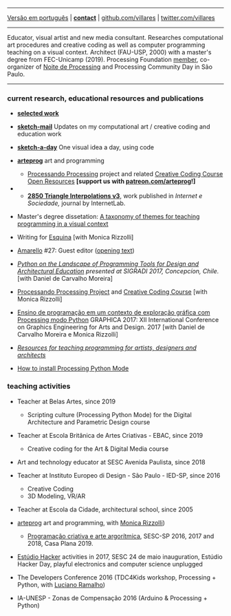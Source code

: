 ----

 [Versão em português](README.md)
 | [**contact**](http://contato.lugaralgum.com)
 | [github.com/villares](http://github.com/villares)
 | [twitter.com/villares](http://twitter.com/villares)

----

Educator, visual artist and new media consultant. Researches computational art procedures and creative coding as well as computer programming teaching on a visual context. Architect (FAU-USP, 2000) with a master's degree from FEC-Unicamp (2019). Processing Foundation [member](https://processingfoundation.org/members), co-organizer of [Noite de Processing](https://garoa.net.br/wiki/Noite_de_Processing) and Processing Community Day in São Paulo.

----

### current research, educational resources and publications

- [**selected work**](selected-work/index-EN.md)

- [**sketch-mail**](https://abav.lugaralgum.com/sketch-mail) Updates on my computational art / creative coding and education work

- [**sketch-a-day**](https://abav.lugaralgum.com/sketch-a-day) One visual idea a day, using code

- [**arteprog**](http://arteprog.space) art and programming
  - [Processando Processing](http://arteprog.space/Processando-Processing) project and related [Creative Coding Course Open Resources](http://arteprog.space/programacao-criativa) **[support us with [patreon.com/arteprog](https://patreon.com/arteprog)!]**
- - [**2850 Triangle Interpolations v3**](https://revista.internetlab.org.br/2850-interpolações-de-triângulos-v3/), work published in *Internet e Sociedade,* journal by InternetLab.
- Master's degree dissetation: [A taxonomy of themes for teaching programming in a visual context](https://abav.lugaralgum.com/mestrado/)

- Writing for [Esquina](http://www.esquina.net.br/author/alexandre-vilares/) [with Monica Rizzolli]

- [Amarello](http://www.amarello.com.br) #27: Guest editor ([opening text](https://github.com/villares/villares.github.io/blob/master/assets/editorial_Amarello%2327.pdf))

- *[Python on the Landscape of Programming Tools for Design and Architectural Education](https://villares.github.io/mestrado/VILLARES_MOREIRA_SIGRADI_2017) presented at SIGRADI 2017, Concepcíon, Chile.* [with Daniel de Carvalho Moreira]

- [Processando Processing Project](http://arteprog.space/processando-processing) and [Creative Coding Course](http://arteprog.space/programacao-criativa) [with Monica Rizzolli]

- [Ensino de programação em um contexto de exploração gráfica com Processing modo Python](https://villares.github.io/mestrado/VILLARES_MOREIRA_GOMES_GRAPHICA_2017) GRAPHICA 2017: XII International Conference on Graphics Engineering for Arts and Design. 2017 [with Daniel de Carvalho Moreira e Monica Rizzolli]

- *[Resources for teaching programming for artists, designers and architects](https://github.com/villares/Resources-for-teaching-programming)*

- [How to install Processing Python Mode](http://villares.github.io/como-instalar-o-processing-modo-python/index-EN) 

### teaching activities

- Teacher at Belas Artes, since 2019
  - Scripting culture (Processing Python Mode) for the Digital Architecture and Parametric Design course

- Teacher at Escola Britânica de Artes Criativas - EBAC, since 2019
  - Creative coding for the Art & Digital Media course

- Art and technology educator at SESC Avenida Paulista, since 2018

- Teacher at Instituto Europeo di Design - São Paulo - IED-SP, since 2016
  - Creative Coding 
  - 3D Modeling, VR/AR
  
- Teacher at Escola da Cidade, architectural school, since 2005
  
- [arteprog](http://arteprog.space) art and programming, with [Monica Rizzolli](https://github.com/monicarizzolli))
  - [Programação criativa e arte argorítmica](http://arteprog.space/programacao-criative), SESC-SP 2016, 2017 and 2018, Casa Plana 2019.

- [Estúdio Hacker](estudiohacker.io) activities in 2017, SESC 24 de maio inauguration, Estúdio Hacker Day, playful electronics and computer science unplugged
  
- The Developers Conference 2016 (TDC4Kids workshop, Processing + Python, with [Luciano Ramalho](https://github.com/ramalho))

- IA-UNESP - Zonas de Compensação 2016 (Arduino & Processing + Python)
